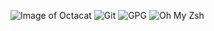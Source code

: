 ![Image of Octacat](https://github.githubassets.com/images/modules/logos_page/Octocat.png)
![Git](https://git-scm.com/images/logos/logomark-orange@2x.png)
![GPG](https://gnupg.org/share/logo-gnupg-light-purple-bg.png)
![Oh My Zsh](https://camo.githubusercontent.com/0b9ec52f0581745071f90b9de58e0028a3d372f8/687474703a2f2f7261776769742e636f6d2f6361696f676f6e64696d2f62756c6c65742d747261696e2d6f682d6d792d7a73682d7468656d652f6d61737465722f696d672f69636f6e2e737667)
